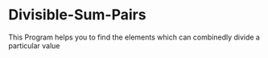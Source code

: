 # Divisible-Sum-Pairs
This Program helps you to find the elements which can combinedly divide a particular value 
